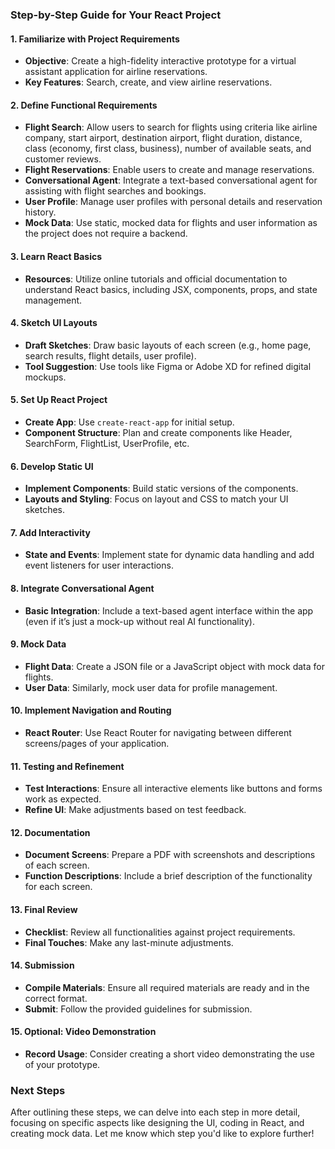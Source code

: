 
### Step-by-Step Guide for Your React Project

#### 1. Familiarize with Project Requirements
   - **Objective**: Create a high-fidelity interactive prototype for a virtual assistant application for airline reservations.
   - **Key Features**: Search, create, and view airline reservations. 

#### 2. Define Functional Requirements
   - **Flight Search**: Allow users to search for flights using criteria like airline company, start airport, destination airport, flight duration, distance, class (economy, first class, business), number of available seats, and customer reviews.
   - **Flight Reservations**: Enable users to create and manage reservations.
   - **Conversational Agent**: Integrate a text-based conversational agent for assisting with flight searches and bookings.
   - **User Profile**: Manage user profiles with personal details and reservation history.
   - **Mock Data**: Use static, mocked data for flights and user information as the project does not require a backend.

#### 3. Learn React Basics
   - **Resources**: Utilize online tutorials and official documentation to understand React basics, including JSX, components, props, and state management.

#### 4. Sketch UI Layouts
   - **Draft Sketches**: Draw basic layouts of each screen (e.g., home page, search results, flight details, user profile).
   - **Tool Suggestion**: Use tools like Figma or Adobe XD for refined digital mockups.

#### 5. Set Up React Project
   - **Create App**: Use `create-react-app` for initial setup.
   - **Component Structure**: Plan and create components like Header, SearchForm, FlightList, UserProfile, etc.

#### 6. Develop Static UI
   - **Implement Components**: Build static versions of the components.
   - **Layouts and Styling**: Focus on layout and CSS to match your UI sketches.

#### 7. Add Interactivity
   - **State and Events**: Implement state for dynamic data handling and add event listeners for user interactions.

#### 8. Integrate Conversational Agent
   - **Basic Integration**: Include a text-based agent interface within the app (even if it’s just a mock-up without real AI functionality).

#### 9. Mock Data
   - **Flight Data**: Create a JSON file or a JavaScript object with mock data for flights.
   - **User Data**: Similarly, mock user data for profile management.

#### 10. Implement Navigation and Routing
   - **React Router**: Use React Router for navigating between different screens/pages of your application.

#### 11. Testing and Refinement
   - **Test Interactions**: Ensure all interactive elements like buttons and forms work as expected.
   - **Refine UI**: Make adjustments based on test feedback.

#### 12. Documentation
   - **Document Screens**: Prepare a PDF with screenshots and descriptions of each screen.
   - **Function Descriptions**: Include a brief description of the functionality for each screen.

#### 13. Final Review
   - **Checklist**: Review all functionalities against project requirements.
   - **Final Touches**: Make any last-minute adjustments.

#### 14. Submission
   - **Compile Materials**: Ensure all required materials are ready and in the correct format.
   - **Submit**: Follow the provided guidelines for submission.

#### 15. Optional: Video Demonstration
   - **Record Usage**: Consider creating a short video demonstrating the use of your prototype.

### Next Steps
After outlining these steps, we can delve into each step in more detail, focusing on specific aspects like designing the UI, coding in React, and creating mock data. Let me know which step you'd like to explore further!

